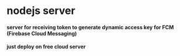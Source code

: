 # nodejs server 

#### server for receiving token to generate dynamic access key for FCM (Firebase Cloud Messaging)
#### just deploy on free cloud server
